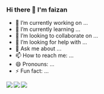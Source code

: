 ### Hi there 👋 I'm faizan
- 🔭 I’m currently working on ...
- 🌱 I’m currently learning ...
- 👯 I’m looking to collaborate on ...
- 🤔 I’m looking for help with ...
- 💬 Ask me about ...
- 📫 How to reach me: ...
- 😄 Pronouns: ...
- ⚡ Fun fact: ...
<img align="left" src="https://github-readme-stats.vercel.app/api?username=afaiz-space" />
<img align="left" src="https://github-readme-stats.vercel.app/api/top-langs/?username=afaiz-space&layout=compact" />
<img src="https://img.shields.io/badge/bootstrap-%23563D7C.svg?style=for-the-badge&logo=bootstrap&logoColor=white" />

